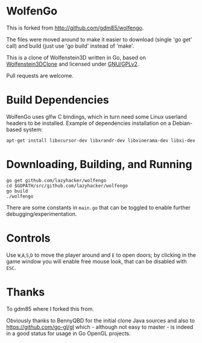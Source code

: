 # WolfenGo

This is forked from http://github.com/gdm85/wolfengo.

The files were moved around to make it easier to download (single 'go get' call) and build (just use 'go build' instead of 'make'.

This is a clone of Wolfenstein3D written in Go, based on [Wolfenstein3DClone](https://github.com/BennyQBD/Wolfenstein3DClone) and licensed under [GNU/GPLv2](./LICENSE).

Pull requests are welcome.

# Build Dependencies

WolfenGo uses glfw C bindings, which in turn need some Linux userland headers to be installed. Example of dependencies installation on a Debian-based system:
```
apt-get install libxcursor-dev libxrandr-dev libxinerama-dev libxi-dev
```

# Downloading, Building, and Running

```
go get github.com/lazyhacker/wolfengo
cd $GOPATH/src/github.com/lazyhacker/wolfengo
go build
./wolfengo
```
There are some constants in `main.go` that can be toggled to enable further debugging/experimentation.

# Controls

Use `W`,`A`,`S`,`D` to move the player around and `E` to open doors; by clicking in the game window you will enable free mouse look, that can be disabled with `ESC`.

# Thanks

To gdm85 where I forked this from.

Obviously thanks to BennyQBD for the initial clone Java sources and also to https://github.com/go-gl/gl which - although not easy to master - is indeed in a good status for usage in Go OpenGL projects.
